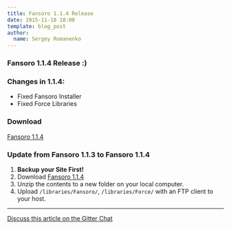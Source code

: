 ```yaml
---
title: Fansoro 1.1.4 Release
date: 2015-11-18 18:00
template: blog_post
author:
  name: Sergey Romanenko
---
```


### Fansoro 1.1.4 Release :)    

### Changes in 1.1.4:  
* Fixed Fansoro Installer  
* Fixed Force Libraries  


### Download  
[<i class="fa fa-download"></i> Fansoro 1.1.4](https://github.com/fansoro/fansoro/releases/download/v1.1.4/fansoro-1.1.4.zip)  

### Update from Fansoro 1.1.3 to Fansoro 1.1.4  
1. **Backup your Site First!**    
2. Download [Fansoro 1.1.4](https://github.com/fansoro/fansoro/releases/download/v1.1.4/fansoro-1.1.4.zip)    
3. Unzip the contents to a new folder on your local computer.  
4. Upload `/libraries/Fansoro/`, `/libraries/Force/` with an FTP client to your host.

<hr>  

[<i class="fa fa-comments"></i> Discuss this article on the Gitter Chat](https://gitter.im/fansoro/fansoro)  
